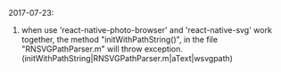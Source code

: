 2017-07-23:
  1. when use 'react-native-photo-browser' and 'react-native-svg' work together, the method "initWithPathString()", in the 
     file "RNSVGPathParser.m" will throw exception. (initWithPathString|RNSVGPathParser.m|aText|wsvgpath)
     
     
  
  